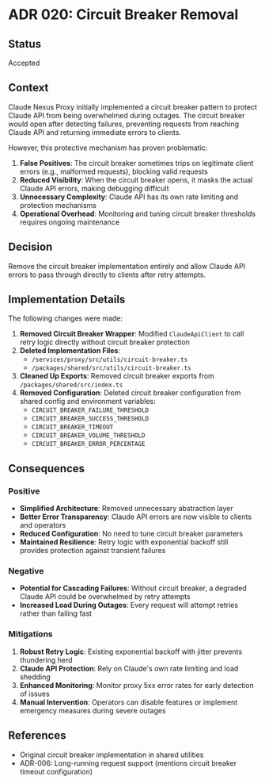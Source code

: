 # ADR 020: Circuit Breaker Removal

## Status

Accepted

## Context

Claude Nexus Proxy initially implemented a circuit breaker pattern to protect Claude API from being overwhelmed during outages. The circuit breaker would open after detecting failures, preventing requests from reaching Claude API and returning immediate errors to clients.

However, this protective mechanism has proven problematic:

1. **False Positives**: The circuit breaker sometimes trips on legitimate client errors (e.g., malformed requests), blocking valid requests
2. **Reduced Visibility**: When the circuit breaker opens, it masks the actual Claude API errors, making debugging difficult
3. **Unnecessary Complexity**: Claude API has its own rate limiting and protection mechanisms
4. **Operational Overhead**: Monitoring and tuning circuit breaker thresholds requires ongoing maintenance

## Decision

Remove the circuit breaker implementation entirely and allow Claude API errors to pass through directly to clients after retry attempts.

## Implementation Details

The following changes were made:

1. **Removed Circuit Breaker Wrapper**: Modified `ClaudeApiClient` to call retry logic directly without circuit breaker protection
2. **Deleted Implementation Files**:
   - `/services/proxy/src/utils/circuit-breaker.ts`
   - `/packages/shared/src/utils/circuit-breaker.ts`
3. **Cleaned Up Exports**: Removed circuit breaker exports from `/packages/shared/src/index.ts`
4. **Removed Configuration**: Deleted circuit breaker configuration from shared config and environment variables:
   - `CIRCUIT_BREAKER_FAILURE_THRESHOLD`
   - `CIRCUIT_BREAKER_SUCCESS_THRESHOLD`
   - `CIRCUIT_BREAKER_TIMEOUT`
   - `CIRCUIT_BREAKER_VOLUME_THRESHOLD`
   - `CIRCUIT_BREAKER_ERROR_PERCENTAGE`

## Consequences

### Positive

- **Simplified Architecture**: Removed unnecessary abstraction layer
- **Better Error Transparency**: Claude API errors are now visible to clients and operators
- **Reduced Configuration**: No need to tune circuit breaker parameters
- **Maintained Resilience**: Retry logic with exponential backoff still provides protection against transient failures

### Negative

- **Potential for Cascading Failures**: Without circuit breaker, a degraded Claude API could be overwhelmed by retry attempts
- **Increased Load During Outages**: Every request will attempt retries rather than failing fast

### Mitigations

1. **Robust Retry Logic**: Existing exponential backoff with jitter prevents thundering herd
2. **Claude API Protection**: Rely on Claude's own rate limiting and load shedding
3. **Enhanced Monitoring**: Monitor proxy 5xx error rates for early detection of issues
4. **Manual Intervention**: Operators can disable features or implement emergency measures during severe outages

## References

- Original circuit breaker implementation in shared utilities
- ADR-006: Long-running request support (mentions circuit breaker timeout configuration)
